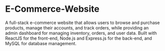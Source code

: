 # E-Commerce-Website
A full-stack e-commerce website that allows users to browse and purchase products, manage their accounts, and track orders, while providing an admin dashboard for managing inventory, orders, and user data. Built with ReactJS for the front-end, Node.js and Express.js for the back-end, and MySQL for database management.
